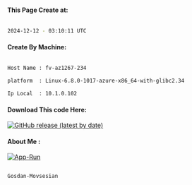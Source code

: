 
   
#### This Page Create at:

```bash

2024-12-12 - 03:10:11 UTC

```

#### Create By Machine:

```bash

Host Name : fv-az1267-234

platform  : Linux-6.8.0-1017-azure-x86_64-with-glibc2.34

Ip Local  : 10.1.0.102

```
#### Download This code Here:

[![GitHub release (latest by date)](https://img.shields.io/github/v/release/Gosdan-Movsesian/Gosdan?style=for-the-badge&label=Download)](https://github.com/Gosdan-Movsesian/Gosdan/releases) 

</p> 

#### About Me :

[![App-Run](https://github.com/Gosdan-Movsesian/Gosdan/actions/workflows/App-Run.yml/badge.svg)](https://github.com/Gosdan-Movsesian/Gosdan/actions/workflows/App-Run.yml)

```bash

Gosdan-Movsesian

```

